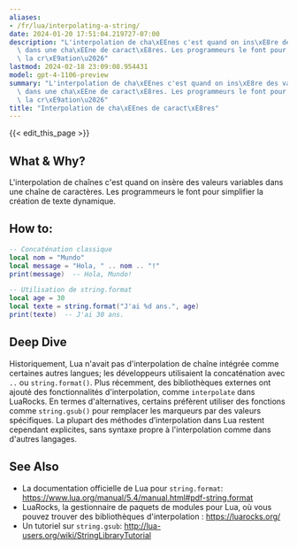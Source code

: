 ```yaml
---
aliases:
- /fr/lua/interpolating-a-string/
date: 2024-01-20 17:51:04.219727-07:00
description: "L'interpolation de cha\xEEnes c'est quand on ins\xE8re des valeurs variables\
  \ dans une cha\xEEne de caract\xE8res. Les programmeurs le font pour simplifier\
  \ la cr\xE9ation\u2026"
lastmod: 2024-02-18 23:09:08.954431
model: gpt-4-1106-preview
summary: "L'interpolation de cha\xEEnes c'est quand on ins\xE8re des valeurs variables\
  \ dans une cha\xEEne de caract\xE8res. Les programmeurs le font pour simplifier\
  \ la cr\xE9ation\u2026"
title: "Interpolation de cha\xEEnes de caract\xE8res"
---
```


{{< edit_this_page >}}

## What & Why?
L'interpolation de chaînes c'est quand on insère des valeurs variables dans une chaîne de caractères. Les programmeurs le font pour simplifier la création de texte dynamique.

## How to:
```Lua
-- Concaténation classique
local nom = "Mundo"
local message = "Hola, " .. nom .. "!"
print(message)  -- Hola, Mundo!

-- Utilisation de string.format
local age = 30
local texte = string.format("J'ai %d ans.", age)
print(texte)  -- J'ai 30 ans.
```

## Deep Dive
Historiquement, Lua n'avait pas d'interpolation de chaîne intégrée comme certaines autres langues; les développeurs utilisaient la concaténation avec `..` ou `string.format()`. Plus récemment, des bibliothèques externes ont ajouté des fonctionnalités d'interpolation, comme `interpolate` dans LuaRocks. En termes d'alternatives, certains préfèrent utiliser des fonctions comme `string.gsub()` pour remplacer les marqueurs par des valeurs spécifiques. La plupart des méthodes d’interpolation dans Lua restent cependant explicites, sans syntaxe propre à l'interpolation comme dans d'autres langages.

## See Also
- La documentation officielle de Lua pour `string.format`: https://www.lua.org/manual/5.4/manual.html#pdf-string.format
- LuaRocks, la gestionnaire de paquets de modules pour Lua, où vous pouvez trouver des bibliothèques d'interpolation : https://luarocks.org/
- Un tutoriel sur `string.gsub`: http://lua-users.org/wiki/StringLibraryTutorial
